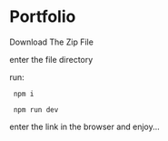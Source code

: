 # Portfolio

Download The Zip File

enter the file directory

run: 

     npm i

     npm run dev
     
     
enter the link in the browser and enjoy...
